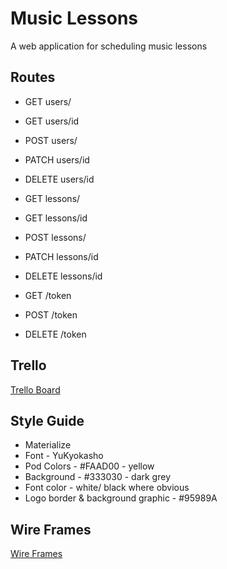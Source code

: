 # Music Lessons

A web application for scheduling music lessons

## Routes

- GET users/
- GET users/id
- POST users/
- PATCH users/id
- DELETE users/id

- GET lessons/
- GET lessons/id
- POST lessons/
- PATCH lessons/id
- DELETE lessons/id

- GET /token
- POST /token
- DELETE /token

## Trello

[Trello Board](https://trello.com/b/qFSJYITo/music-lessons-portal)


## Style Guide

- Materialize
- Font - YuKyokasho
- Pod Colors - #FAAD00 - yellow
- Background - #333030 - dark grey
- Font color - white/ black where obvious
- Logo border & background graphic - #95989A

## Wire Frames

[Wire Frames](https://xd.adobe.com/view/53e24b1a-cddb-4d2e-8578-5ea2c928b772/)

